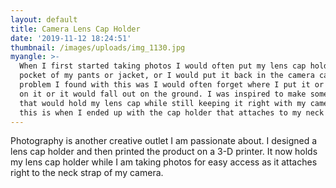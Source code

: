 ```yaml
---
layout: default
title: Camera Lens Cap Holder
date: '2019-11-12 18:24:51'
thumbnail: /images/uploads/img_1130.jpg
myangle: >-
  When I first started taking photos I would often put my lens cap holder in the
  pocket of my pants or jacket, or I would put it back in the camera case. One
  problem I found with this was I would often forget where I put it or I'd sit
  on it or it would fall out on the ground. I was inspired to make something
  that would hold my lens cap while still keeping it right with my camera and
  this is when I ended up with the cap holder that attaches to my neck strap.
---
```

Photography is another creative outlet I am passionate about. I designed a lens cap holder and then printed the product on a 3-D printer. It now holds my lens cap holder while I am taking photos for easy access as it attaches right to the neck strap of my camera.
